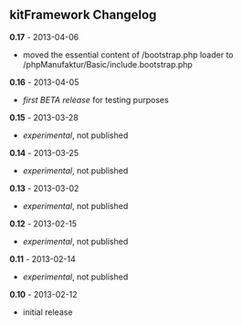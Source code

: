 ## kitFramework Changelog ##

**0.17** - 2013-04-06

* moved the essential content of /bootstrap.php loader to /phpManufaktur/Basic/include.bootstrap.php

**0.16** - 2013-04-05

* *first BETA release* for testing purposes

**0.15** - 2013-03-28

* *experimental*, not published

**0.14** - 2013-03-25

* *experimental*, not published

**0.13** - 2013-03-02

* *experimental*, not published

**0.12** - 2013-02-15

* *experimental*, not published

**0.11** - 2013-02-14

* *experimental*, not published

**0.10** - 2013-02-12

* initial release